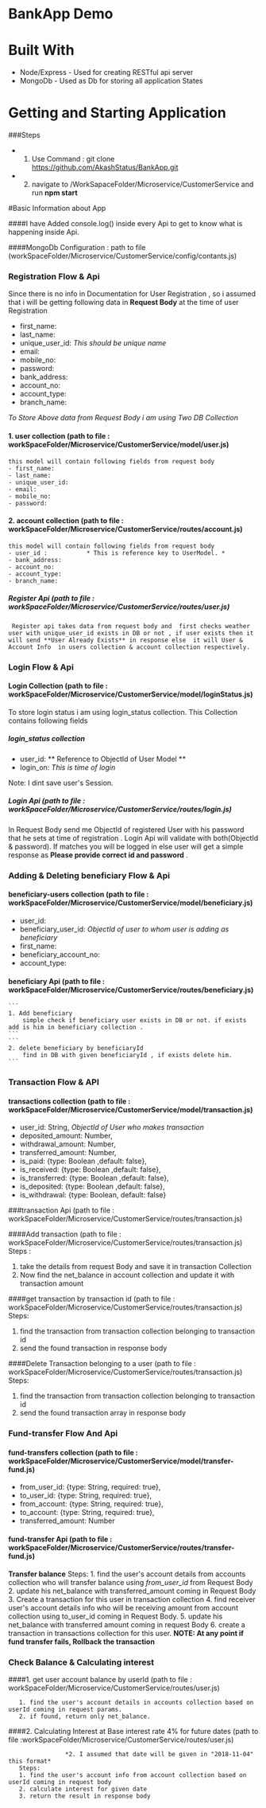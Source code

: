 # BankApp Demo

# Built With
- Node/Express - Used for creating RESTful api server
- MongoDb - Used as Db for storing all application States

# Getting and Starting Application
 ###Steps
   - 1. Use Command : git clone https://github.com/AkashStatus/BankApp.git
   - 2. navigate to /WorkSapaceFolder/Microservice/CustomerService and run **npm start**

#Basic Information about App

####I have Added console.log() inside every Api to get to know what is happening inside Api.

####MongoDb Configuration : path to file (workSpaceFolder/Microservice/CustomerService/config/contants.js)

### Registration Flow & Api
Since there is no info in Documentation for User Registration , so i assumed that i will be getting following data in **Request Body** at the time of user Registration
- first_name: 
- last_name: 
- unique_user_id:         *This should be unique name*
- email:  
- mobile_no:  
- password: 
- bank_address:  
- account_no: 
- account_type:  
- branch_name: 

*To Store Above data from Request Body i am using Two DB Collection*

#### 1. user collection  (path to file : workSpaceFolder/Microservice/CustomerService/model/user.js)
```
this model will contain following fields from request body
- first_name: 
- last_name: 
- unique_user_id: 
- email:  
- mobile_no:  
- password:
```

#### 2. account collection    (path to file : workSpaceFolder/Microservice/CustomerService/routes/account.js)
```
this model will contain following fields from request body
- user_id :           * This is reference key to UserModel. *
- bank_address:  
- account_no: 
- account_type:  
- branch_name:
```
##### Register Api  (path to file : workSpaceFolder/Microservice/CustomerService/routes/user.js)
```
 Register api takes data from request body and  first checks weather user with unique_user_id exists in DB or not , if user exists then it will send **User Already Exists** in response else  it will User & Account Info  in users collection & account collection respectively. 
```

### Login Flow & Api

#### Login Collection   (path to file : workSpaceFolder/Microservice/CustomerService/model/loginStatus.js)
To store login status i am using login_status collection. This Collection contains following fields
##### login_status collection
- user_id:          ** Reference to ObjectId of User Model **
- login_on:        *This is time of login*

Note: I dint save user's Session.

##### Login Api     (path to file : workSpaceFolder/Microservice/CustomerService/routes/login.js)

In Request Body send me ObjectId of registered User with his password that he sets at time of registration . Login Api will validate with both(ObjectId & password). If matches you will be logged in else user will get a simple response as **Please provide correct id and password** .

### Adding & Deleting beneficiary Flow & Api

#### beneficiary-users collection   (path to file : workSpaceFolder/Microservice/CustomerService/model/beneficiary.js)
- user_id:                      
- beneficiary_user_id:          *ObjectId of user to whom user is adding as beneficiary*
- first_name:
- beneficiary_account_no: 
- account_type: 

#### beneficiary Api        (path to file : workSpaceFolder/Microservice/CustomerService/routes/beneficiary.js)
    ```
    1. Add beneficiary 
        simple check if beneficiary user exists in DB or not. if exists add is him in beneficiary collection . 
    ```
    ```
    2. delete beneficiary by beneficiaryId
        find in DB with given beneficiaryId , if exists delete him.
    ```

### Transaction Flow & API    

#### transactions collection   (path to file : workSpaceFolder/Microservice/CustomerService/model/transaction.js)
 - user_id: String,     *ObjectId of User who makes transaction*
 - deposited_amount: Number,
 - withdrawal_amount: Number,
 - transferred_amount: Number,
 - is_paid: {type: Boolean ,default: false},
 - is_received: {type: Boolean ,default: false},
 - is_transferred: {type: Boolean ,default: false},
 - is_deposited: {type: Boolean ,default: false},
 - is_withdrawal: {type: Boolean, default: false}

###transaction Api     (path to file : workSpaceFolder/Microservice/CustomerService/routes/transaction.js)

  ####Add transaction   (path to file : workSpaceFolder/Microservice/CustomerService/routes/transaction.js)
   Steps : 
   1. take the details from request Body and save it in transaction Collection
   2. Now find the net_balance in account collection and update it with transaction amount

  ####get transaction by transaction id (path to file : workSpaceFolder/Microservice/CustomerService/routes/transaction.js)
   Steps: 
   1. find the transaction from transaction collection belonging to transaction id
   2. send the found transaction in response body

  ####Delete Transaction belonging to a user  (path to file : workSpaceFolder/Microservice/CustomerService/routes/transaction.js)
   Steps: 
   1. find the transaction from transaction collection belonging to transaction id
   2. send the found transaction array in response body


### Fund-transfer Flow And Api
   
#### fund-transfers collection   (path to file : workSpaceFolder/Microservice/CustomerService/model/transfer-fund.js)
   - from_user_id:  {type: String, required: true},
   - to_user_id: {type: String, required: true},
   - from_account: {type: String, required: true},
   - to_account: {type: String, required: true},
   - transferred_amount: Number

 #### fund-transfer Api    (path to file : workSpaceFolder/Microservice/CustomerService/routes/transfer-fund.js)
   **Transfer balance**
    Steps: 
    1. find the user's account details from accounts collection who will transfer balance using *from_user_id* from Request Body
    2. update his net_balance with transferred_amount coming in Request Body
    3. Create a transaction for this user in transaction collection
    4. find receiver user's account details info who will be receiving amount  from account collection using to_user_id coming in Request Body.
    5. update his net_balance with transferred amount coming in request Body
    6. create a transaction in transactions collection for this user.
 **NOTE: At any point if fund transfer fails, Rollback the transaction**     


### Check Balance & Calculating interest
 
####1. get user account balance by userId  (path to file : workSpaceFolder/Microservice/CustomerService/routes/user.js)
  ``` Steps: 
     1. find the user's account details in accounts collection based on userId coming in request params.
     2. if found, return only net_balance.
  ```
  
####2. Calculating Interest at Base interest rate 4% for future dates (path to file :workSpaceFolder/Microservice/CustomerService/routes/user.js)
  ``` *Assumptions: 1. I assumed that 4% interest is given quarterly*
                  *2. I assumed that date will be given in "2018-11-04" this format*
     Steps: 
     1. find the user's account info from account collection based on userId coming in request body
     2. calculate interest for given date
     3. return the result in response body
   ```
 

